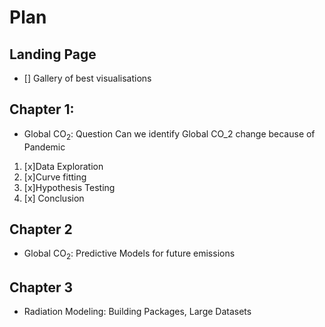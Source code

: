 # Plan 
## Landing Page
- [] Gallery of best visualisations
## Chapter 1:
-  Global $\textrm{CO}_2$: Question Can we identify Global CO_2 change because of Pandemic 
1. [x]Data Exploration
2. [x]Curve fitting
3. [x]Hypothesis Testing 
3. [x] Conclusion 
## Chapter 2
- Global $\textrm{CO}_2$: Predictive Models for future emissions
## Chapter 3
- Radiation Modeling: Building Packages, Large Datasets  